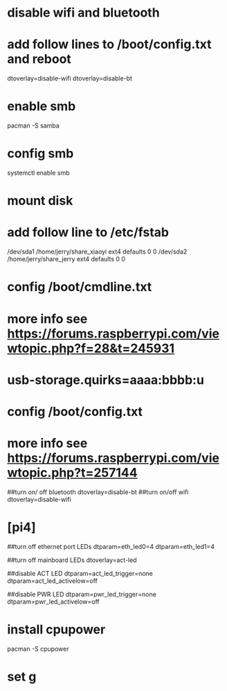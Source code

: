 # disable wifi and bluetooth
# add follow lines to /boot/config.txt and reboot
dtoverlay=disable-wifi
dtoverlay=disable-bt

# enable smb
pacman -S samba
# config smb
systemctl enable smb

# mount disk
# add follow line to /etc/fstab
/dev/sda1 /home/jerry/share_xiaoyi ext4 defaults 0 0
/dev/sda2 /home/jerry/share_jerry ext4 defaults 0 0

# config /boot/cmdline.txt
# more info see https://forums.raspberrypi.com/viewtopic.php?f=28&t=245931
# usb-storage.quirks=aaaa:bbbb:u

# config /boot/config.txt
# more info see https://forums.raspberrypi.com/viewtopic.php?t=257144
##turn on/ off bluetooth
dtoverlay=disable-bt
##turn on/off wifi
dtoverlay=disable-wifi
# [pi4]
##turn off ethernet port LEDs
dtparam=eth_led0=4
dtparam=eth_led1=4

##turn off mainboard LEDs
dtoverlay=act-led

##disable ACT LED
dtparam=act_led_trigger=none
dtparam=act_led_activelow=off
  
##disable PWR LED
dtparam=pwr_led_trigger=none
dtparam=pwr_led_activelow=off

# install cpupower
pacman -S cpupower
# set g
